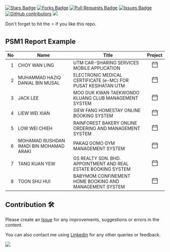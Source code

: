 <a href="https://github.com/drshahizan/undergraduate-project/stargazers"><img src="https://img.shields.io/github/stars/drshahizan/undergraduate-project" alt="Stars Badge"/></a>
<a href="https://github.com/drshahizan/undergraduate-project/network/members"><img src="https://img.shields.io/github/forks/drshahizan/undergraduate-project" alt="Forks Badge"/></a>
<a href="https://github.com/drshahizan/undergraduate-project/pulls"><img src="https://img.shields.io/github/issues-pr/drshahizan/undergraduate-project" alt="Pull Requests Badge"/></a>
<a href="https://github.com/drshahizan/undergraduate-project/issues"><img src="https://img.shields.io/github/issues/drshahizan/undergraduate-project" alt="Issues Badge"/></a>
<a href="https://github.com/drshahizan/undergraduate-project/graphs/contributors"><img alt="GitHub contributors" src="https://img.shields.io/github/contributors/drshahizan/undergraduate-project?color=2b9348"></a>
![](https://visitor-badge.glitch.me/badge?page_id=drshahizan/undergraduate-project)

Don't forget to hit the :star: if you like this repo.

## PSM1 Report Example

| No | Name | Title | Project |
| -----: | ----- | ------ | :------: |
| 1 | CHOY WAN LING | UTM CAR-SHARING SERVICES MOBILE APPLICATION | <a href="" ><img src="../images/calendar-24.svg" width="20px" height="20px" ></a> |
| 2 | MUHAMMAD HAZIQ DANIAL BIN MUSAL | ELECTRONIC MEDICAL CERTIFICATE (e-MC) FOR PUSAT KESIHATAN UTM  | <a href="" ><img src="../images/calendar-24.svg" width="20px" height="20px" ></a> |
| 3 | JACK LEE | MOO DUK KWAN TAEKWONDO KLUANG CLUB MANAGEMENT SYSTEM  | <a href="" ><img src="../images/calendar-24.svg" width="20px" height="20px" ></a> |
| 4 | LIEW WEI XIAN | SIEW FANG HOMESTAY ONLINE BOOKING SYSTEM | <a href="" ><img src="../images/calendar-24.svg" width="20px" height="20px" ></a> |
| 5 | LOW WEI CHIEH | RAINFOREST BAKERY ONLINE ORDERING AND MANAGEMENT SYSTEM  | <a href="" ><img src="../images/calendar-24.svg" width="20px" height="20px" ></a> |
| 6 | MOHAMAD RUSHDAN IMADI BIN MOHAMAD ARAKI | PAKAQ GOMO GYM MANAGEMENT SYSTEM  | <a href="" ><img src="../images/calendar-24.svg" width="20px" height="20px" ></a> |
| 7 | TANG KUAN YEW | GS REALTY SDN. BHD. APPOINTMENT AND REAL ESTATE BOOKING SYSTEM  | <a href="" ><img src="../images/calendar-24.svg" width="20px" height="20px" ></a> |
| 8 | TOON SHU HUI | BABYMOM CONFINEMENT HOME BOOKING AND MANAGEMENT SYSTEM | <a href="" ><img src="../images/calendar-24.svg" width="20px" height="20px" ></a> |

## Contribution 🛠️
Please create an [Issue](https://github.com/drshahizan/undergraduate-project/issues) for any improvements, suggestions or errors in the content.

You can also contact me using [Linkedin](https://www.linkedin.com/in/drshahizan/) for any other queries or feedback.

![](https://visitor-badge.glitch.me/badge?page_id=drshahizan)

